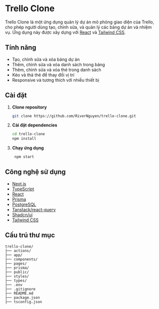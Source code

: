 # Trello Clone

Trello Clone là một ứng dụng quản lý dự án mô phỏng giao diện của Trello, cho phép người dùng tạo, chỉnh sửa, và quản lý các bảng dự án và nhiệm vụ. Ứng dụng này được xây dựng với [React](https://reactjs.org/) và [Tailwind CSS](https://tailwindcss.com/).

## Tính năng

- Tạo, chỉnh sửa và xóa bảng dự án
- Thêm, chỉnh sửa và xóa danh sách trong bảng
- Thêm, chỉnh sửa và xóa thẻ trong danh sách
- Kéo và thả thẻ để thay đổi vị trí
- Responsive và tương thích với nhiều thiết bị

## Cài đặt

1. **Clone repository**

   ```bash
   git clone https://github.com/RiverNguyen/trello-clone.git
   ```

2. **Cài đặt dependencies**

   ```bash
   cd trello-clone
   npm install
   ```

3. **Chạy ứng dụng**

   ```bash
    npm start
   ```

## Công nghệ sử dụng

- [Next.js](https://nextjs.org/)
- [TypeScript](https://www.typescriptlang.org/)
- [React](https://reactjs.org/)
- [Prisma](https://www.prisma.io/)
- [PostgreSQL](https://www.postgresql.org/)
- [Tanstack/react-query](https://react-query.tanstack.com/)
- [Shadcn/ui](https://shadcn.com/ui)
- [Tailwind CSS](https://tailwindcss.com/)

## Cấu trú thư mục

```
trello-clone/
├── actions/
├── app/
├── components/
├── pages/
├── prisma/
├── public/
├── styles/
├── types/
├── .env
├── .gitignore
├── README.md
├── package.json
├── tsconfig.json
```
